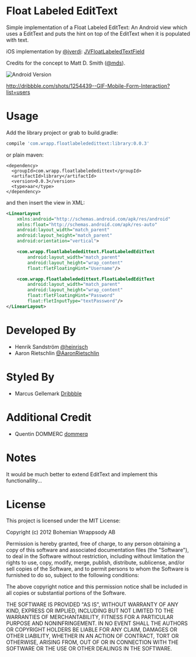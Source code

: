 Float Labeled EditText
==============

Simple implementation of a Float Labeled EditText: An Android view which uses a EditText and puts the hint on top of the EditText when it is populated with text. 

iOS implementation by [@jverdi](http://www.twitter.com/jverdi): [JVFloatLabeledTextField](https://github.com/jverdi/JVFloatLabeledTextField) 

Credits for the concept to Matt D. Smith ([@mds](http://www.twitter.com/mds)).

![Android Version](http://i.imgur.com/ucRd1jm.gif)

http://dribbble.com/shots/1254439--GIF-Mobile-Form-Interaction?list=users


Usage
=====

Add the library project or grab to build.gradle:
```groovy
compile 'com.wrapp.floatlabelededittext:library:0.0.3'
```
or plain maven:
```maven
<dependency>
  <groupId>com.wrapp.floatlabelededittext</groupId>
  <artifactId>library</artifactId>
  <version>0.0.3</version>
  <type>aar</type>
</dependency>
```
and then insert the view in XML:

```xml
<LinearLayout
    xmlns:android="http://schemas.android.com/apk/res/android"
    xmlns:float="http://schemas.android.com/apk/res-auto"
    android:layout_width="match_parent"
    android:layout_height="match_parent"
    android:orientation="vertical">

    <com.wrapp.floatlabelededittext.FloatLabeledEditText
        android:layout_width="match_parent"
        android:layout_height="wrap_content"
        float:fletFloatingHint="Username"/>

    <com.wrapp.floatlabelededittext.FloatLabeledEditText
        android:layout_width="match_parent"
        android:layout_height="wrap_content"
        float:fletFloatingHint="Password"
        float:fletInputType="textPassword"/>
</LinearLayout>
```
Developed By
============

* Henrik Sandström [@heinrisch](https://twitter.com/Heinrisch)
* Aaron Rietschlin [@AaronRietschlin](https://twitter.com/AaronRietschlin)

Styled By
=========

* Marcus Gellemark [Dribbble](http://dribbble.com/Gellermark)

Additional Credit
=================

* Quentin DOMMERC [dommerq](https://github.com/dommerq)

Notes
=====
It would be much better to extend EditText and implement this functionallity...


License
=======
This project is licensed under the MIT License:

Copyright (c) 2012 Bohemian Wrappsody AB

Permission is hereby granted, free of charge, to any person obtaining a copy of
this software and associated documentation files (the "Software"), to deal in
the Software without restriction, including without limitation the rights to
use, copy, modify, merge, publish, distribute, sublicense, and/or sell copies of
the Software, and to permit persons to whom the Software is furnished to do so,
subject to the following conditions:

The above copyright notice and this permission notice shall be included in all
copies or substantial portions of the Software.

THE SOFTWARE IS PROVIDED "AS IS", WITHOUT WARRANTY OF ANY KIND, EXPRESS OR
IMPLIED, INCLUDING BUT NOT LIMITED TO THE WARRANTIES OF MERCHANTABILITY, FITNESS
FOR A PARTICULAR PURPOSE AND NONINFRINGEMENT.  IN NO EVENT SHALL THE AUTHORS OR
COPYRIGHT HOLDERS BE LIABLE FOR ANY CLAIM, DAMAGES OR OTHER LIABILITY, WHETHER
IN AN ACTION OF CONTRACT, TORT OR OTHERWISE, ARISING FROM, OUT OF OR IN
CONNECTION WITH THE SOFTWARE OR THE USE OR OTHER DEALINGS IN THE SOFTWARE.
